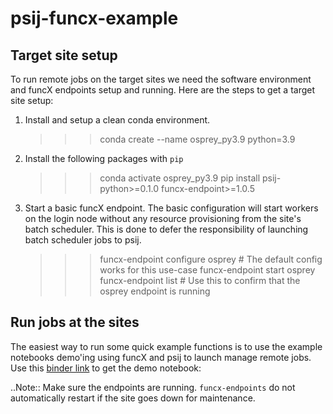 # psij-funcx-example


## Target site setup

To run remote jobs on the target sites we need the software environment and funcX endpoints
setup and running. Here are the steps to get a target site setup:

1. Install and setup a clean conda environment.

    >>> conda create --name osprey_py3.9 python=3.9

2. Install the following packages with ``pip``

    >>> conda activate osprey_py3.9
    >>> pip install psij-python>=0.1.0 funcx-endpoint>=1.0.5

3. Start a basic funcX endpoint. The basic configuration will start workers on the login node
   without any resource provisioning from the site's batch scheduler. This is done to defer the
   responsibility of launching batch scheduler jobs to psij.

    >>> funcx-endpoint configure osprey   # The default config works for this use-case
    >>> funcx-endpoint start osprey
    >>> funcx-endpoint list               # Use this to confirm that the osprey endpoint is running


## Run jobs at the sites

The easiest way to run some quick example functions is to use the example notebooks demo'ing
using funcX and psij to launch manage remote jobs.
Use this [binder link](https://mybinder.org/v2/gh/emews/psij-funcx-example/main) to get the demo notebook:

..Note:: Make sure the endpoints are running. `funcx-endpoints` do not automatically restart if the site
    goes down for maintenance.